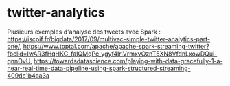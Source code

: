 # twitter-analytics

Plusieurs exemples d'analyse des tweets avec Spark : https://iscpif.fr/bigdata/2017/09/multivac-simple-twitter-analytics-part-one/, https://www.toptal.com/apache/apache-spark-streaming-twitter?fbclid=IwAR3fHqHKG_faIQMqPe_ygyf4IriVrmxvOznT5XN8VfdnLxowDQui-qnnOvU, https://towardsdatascience.com/playing-with-data-gracefully-1-a-near-real-time-data-pipeline-using-spark-structured-streaming-409dc1b4aa3a
